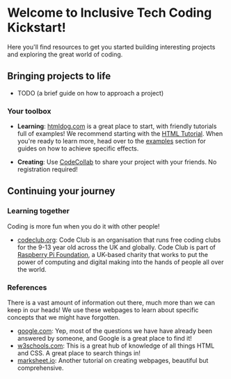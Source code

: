 # Welcome to Inclusive Tech Coding Kickstart!

Here you'll find resources to get you started building interesting projects and exploring the great world of coding.

## Bringing projects to life

- TODO (a brief guide on how to approach a project)

### Your toolbox

- **Learning**: [htmldog.com](https://htmldog.com/) is a great place to start, with friendly tutorials full of examples! We recommend starting with the [HTML Tutorial](https://htmldog.com/guides/html/beginner/gettingstarted/). When you're ready to learn more, head over to the [examples](https://htmldog.com/examples/) section for guides on how to achieve specific effects.

- **Creating**: Use [CodeCollab](https://codecollab.io) to share your project with your friends. No registration required!

## Continuing your journey

### Learning together

Coding is more fun when you do it with other people!

- [codeclub.org](https://codeclub.org/en): Code Club is an organisation that runs free coding clubs for the 9-13 year old across the UK and globally. Code Club is part of [Raspberry Pi Foundation](https://www.raspberrypi.org/about/), a UK-based charity that works to put the power of computing and digital making into the hands of people all over the world.

### References

There is a vast amount of information out there, much more than we can keep in our heads! We use these webpages to learn about specific concepts that we might have forgotten.

- [google.com](https://google.com): Yep, most of the questions we have have already been answered by someone, and Google is a great place to find it!
- [w3schools.com](https://www.w3schools.com/default.asp): This is a great hub of knowledge of all things HTML and CSS. A great place to search things in!
- [marksheet.io](https://marksheet.io/html-basics.html): Another tutorial on creating webpages, beautiful but comprehensive.

